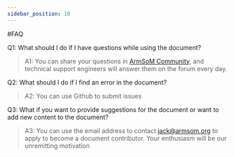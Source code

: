 ```yaml
---
sidebar_position: 10
---
```


#FAQ

Q1: What should I do if I have questions while using the document?

> A1: You can share your questions in [ArmSoM Community](http://forum.armsom.org/), and technical support engineers will answer them on the forum every day.

Q2: What should I do if I find an error in the document?

> A2: You can use Github to submit issues

Q3: What if you want to provide suggestions for the document or want to add new content to the document?

> A3: You can use the email address to contact jack@armsom.org to apply to become a document contributor. Your enthusiasm will be our unremitting motivation

